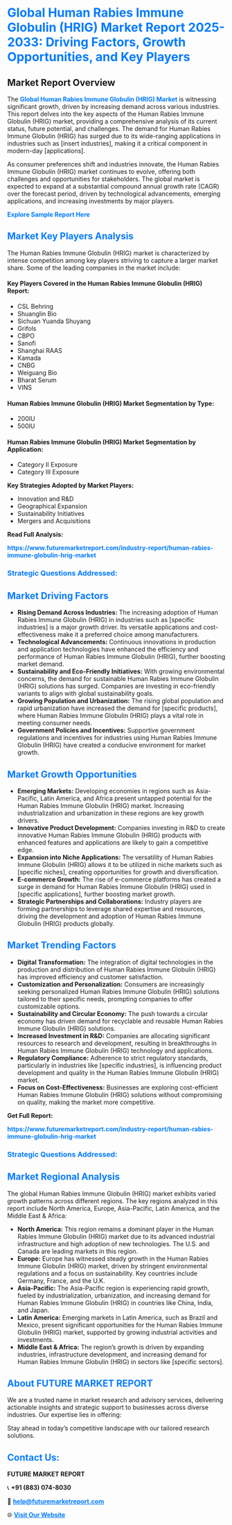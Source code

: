 <h1 style="color: #007BFF;">Global Human Rabies Immune Globulin (HRIG) Market Report 2025-2033: Driving Factors, Growth Opportunities, and Key Players</h1>

<section id="overview">
<h2>Market Report Overview</h2>
<p>The <a href="https://www.futuremarketreport.com/industry-report/human-rabies-immune-globulin-hrig-market" style="color: #007BFF; text-decoration: none;"><strong>Global Human Rabies Immune Globulin (HRIG) Market</strong></a> is witnessing significant growth, driven by increasing demand across various industries. This report delves into the key aspects of the Human Rabies Immune Globulin (HRIG) market, providing a comprehensive analysis of its current status, future potential, and challenges. The demand for Human Rabies Immune Globulin (HRIG) has surged due to its wide-ranging applications in industries such as [insert industries], making it a critical component in modern-day [applications].</p>
<p>As consumer preferences shift and industries innovate, the Human Rabies Immune Globulin (HRIG) market continues to evolve, offering both challenges and opportunities for stakeholders. The global market is expected to expand at a substantial compound annual growth rate (CAGR) over the forecast period, driven by technological advancements, emerging applications, and increasing investments by major players.</p>
</section>

<section id="overview">
<p><a href="https://www.futuremarketreport.com/request-sample/reportId=78224" style="color: #007BFF; text-decoration: none;"><strong>Explore Sample Report Here</strong></a></p>
</section>

<section id="key-players">
<h2 style="color: #007BFF;">Market Key Players Analysis</h2>
<p>The Human Rabies Immune Globulin (HRIG) market is characterized by intense competition among key players striving to capture a larger market share. Some of the leading companies in the market include:</p>
<h4>Key Players Covered in the Human Rabies Immune Globulin (HRIG) Report:</h4>
<ul><li>CSL Behring</li><li>Shuanglin Bio</li><li>Sichuan Yuanda Shuyang</li><li>Grifols</li><li>CBPO</li><li>Sanofi</li><li>Shanghai RAAS</li><li>Kamada</li><li>CNBG</li><li>Weiguang Bio</li><li>Bharat Serum</li><li>VINS</li></ul>
<h4>Human Rabies Immune Globulin (HRIG) Market Segmentation by Type:</h4>
<ul><li>200IU</li><li>500IU</li></ul>

<h4>Human Rabies Immune Globulin (HRIG) Market Segmentation by Application:</h4>
<ul><li>Category II Exposure</li><li>Category III Exposure</li></ul>
<p><strong>Key Strategies Adopted by Market Players:</strong></p>
<ul>
<li>Innovation and R&D</li>
<li>Geographical Expansion</li>
<li>Sustainability Initiatives</li>
<li>Mergers and Acquisitions</li>
</ul>
</section>

<section>
<p><strong>Read Full Analysis: </strong></p><a href="https://www.futuremarketreport.com/industry-report/human-rabies-immune-globulin-hrig-market" style="color: #007BFF; text-decoration: none;"><strong>https://www.futuremarketreport.com/industry-report/human-rabies-immune-globulin-hrig-market</strong></a>
<h3 style="color: #007BFF;">Strategic Questions Addressed:</h3>
</section>

<section id="driving-factors">
<h2 style="color: #007BFF;">Market Driving Factors</h2>
<ul>
<li><strong>Rising Demand Across Industries:</strong> The increasing adoption of Human Rabies Immune Globulin (HRIG) in industries such as [specific industries] is a major growth driver. Its versatile applications and cost-effectiveness make it a preferred choice among manufacturers.</li>
<li><strong>Technological Advancements:</strong> Continuous innovations in production and application technologies have enhanced the efficiency and performance of Human Rabies Immune Globulin (HRIG), further boosting market demand.</li>
<li><strong>Sustainability and Eco-Friendly Initiatives:</strong> With growing environmental concerns, the demand for sustainable Human Rabies Immune Globulin (HRIG) solutions has surged. Companies are investing in eco-friendly variants to align with global sustainability goals.</li>
<li><strong>Growing Population and Urbanization:</strong> The rising global population and rapid urbanization have increased the demand for [specific products], where Human Rabies Immune Globulin (HRIG) plays a vital role in meeting consumer needs.</li>
<li><strong>Government Policies and Incentives:</strong> Supportive government regulations and incentives for industries using Human Rabies Immune Globulin (HRIG) have created a conducive environment for market growth.</li>
</ul>
</section>

<section id="growth-opportunities">
<h2 style="color: #007BFF;">Market Growth Opportunities</h2>
<ul>
<li><strong>Emerging Markets:</strong> Developing economies in regions such as Asia-Pacific, Latin America, and Africa present untapped potential for the Human Rabies Immune Globulin (HRIG) market. Increasing industrialization and urbanization in these regions are key growth drivers.</li>
<li><strong>Innovative Product Development:</strong> Companies investing in R&D to create innovative Human Rabies Immune Globulin (HRIG) products with enhanced features and applications are likely to gain a competitive edge.</li>
<li><strong>Expansion into Niche Applications:</strong> The versatility of Human Rabies Immune Globulin (HRIG) allows it to be utilized in niche markets such as [specific niches], creating opportunities for growth and diversification.</li>
<li><strong>E-commerce Growth:</strong> The rise of e-commerce platforms has created a surge in demand for Human Rabies Immune Globulin (HRIG) used in [specific applications], further boosting market growth.</li>
<li><strong>Strategic Partnerships and Collaborations:</strong> Industry players are forming partnerships to leverage shared expertise and resources, driving the development and adoption of Human Rabies Immune Globulin (HRIG) products globally.</li>
</ul>
</section>

<section id="trending-factors">
<h2 style="color: #007BFF;">Market Trending Factors</h2>
<ul>
<li><strong>Digital Transformation:</strong> The integration of digital technologies in the production and distribution of Human Rabies Immune Globulin (HRIG) has improved efficiency and customer satisfaction.</li>
<li><strong>Customization and Personalization:</strong> Consumers are increasingly seeking personalized Human Rabies Immune Globulin (HRIG) solutions tailored to their specific needs, prompting companies to offer customizable options.</li>
<li><strong>Sustainability and Circular Economy:</strong> The push towards a circular economy has driven demand for recyclable and reusable Human Rabies Immune Globulin (HRIG) solutions.</li>
<li><strong>Increased Investment in R&D:</strong> Companies are allocating significant resources to research and development, resulting in breakthroughs in Human Rabies Immune Globulin (HRIG) technology and applications.</li>
<li><strong>Regulatory Compliance:</strong> Adherence to strict regulatory standards, particularly in industries like [specific industries], is influencing product development and quality in the Human Rabies Immune Globulin (HRIG) market.</li>
<li><strong>Focus on Cost-Effectiveness:</strong> Businesses are exploring cost-efficient Human Rabies Immune Globulin (HRIG) solutions without compromising on quality, making the market more competitive.</li>
</ul>
</section>

<section>
<p><strong>Get Full Report: </strong></p><a href="https://www.futuremarketreport.com/industry-report/human-rabies-immune-globulin-hrig-market" style="color: #007BFF; text-decoration: none;"><strong>https://www.futuremarketreport.com/industry-report/human-rabies-immune-globulin-hrig-market</strong></a>
<h3 style="color: #007BFF;">Strategic Questions Addressed:</h3>
</section>


<section id="regional-analysis">
<h2 style="color: #007BFF;">Market Regional Analysis</h2>
<p>The global Human Rabies Immune Globulin (HRIG) market exhibits varied growth patterns across different regions. The key regions analyzed in this report include North America, Europe, Asia-Pacific, Latin America, and the Middle East & Africa:</p>
<ul>
<li><strong>North America:</strong> This region remains a dominant player in the Human Rabies Immune Globulin (HRIG) market due to its advanced industrial infrastructure and high adoption of new technologies. The U.S. and Canada are leading markets in this region.</li>
<li><strong>Europe:</strong> Europe has witnessed steady growth in the Human Rabies Immune Globulin (HRIG) market, driven by stringent environmental regulations and a focus on sustainability. Key countries include Germany, France, and the U.K.</li>
<li><strong>Asia-Pacific:</strong> The Asia-Pacific region is experiencing rapid growth, fueled by industrialization, urbanization, and increasing demand for Human Rabies Immune Globulin (HRIG) in countries like China, India, and Japan.</li>
<li><strong>Latin America:</strong> Emerging markets in Latin America, such as Brazil and Mexico, present significant opportunities for the Human Rabies Immune Globulin (HRIG) market, supported by growing industrial activities and investments.</li>
<li><strong>Middle East & Africa:</strong> The region’s growth is driven by expanding industries, infrastructure development, and increasing demand for Human Rabies Immune Globulin (HRIG) in sectors like [specific sectors].</li>
</ul>
</section>

<footer>
<h2 style="color: #007BFF;">About FUTURE MARKET REPORT</h2>
<p>We are a trusted name in market research and advisory services, delivering actionable insights and strategic support to businesses across diverse industries. Our expertise lies in offering:</p>

<p>Stay ahead in today’s competitive landscape with our tailored research solutions.</p>

<h2 style="color: #007BFF;">Contact Us:</h2>
<p><strong>FUTURE MARKET REPORT</strong></p>
<p>📞 <strong>+91 (883) 074-8030</strong></p>
<p>📧 <strong><a href="mailto:help@futuremarketreport.com" style="color: #007BFF;">help@futuremarketreport.com</a></strong></p>
<p>🌐 <strong><a href="https://www.futuremarketreport.com/" style="color: #007BFF;">Visit Our Website</a></strong></p>
</footer>